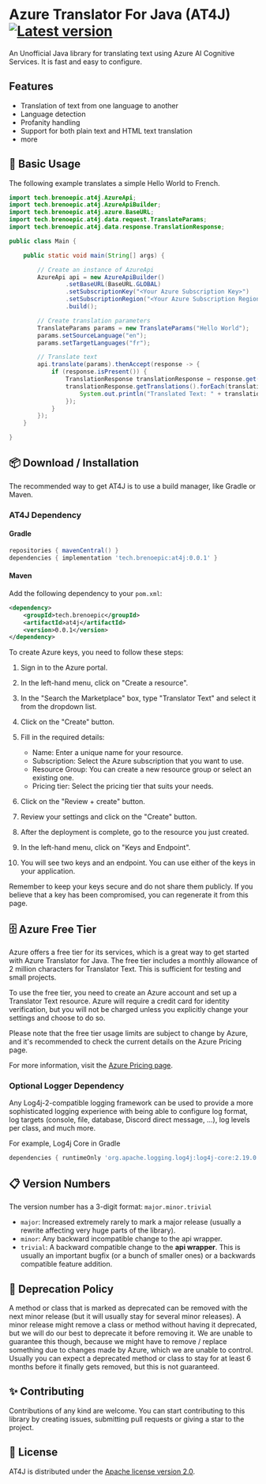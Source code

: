 # Azure Translator For Java (AT4J) [![Latest version](https://shields.io/github/release/brenoepics/at4j.svg?label=Version&colorB=brightgreen&style=flat-square)](https://github.com/brenoepics/at4j/releases/latest)

An Unofficial Java library for translating text using Azure AI Cognitive Services. It is fast and easy to configure.

## Features

- Translation of text from one language to another
- Language detection
- Profanity handling
- Support for both plain text and HTML text translation
- more

## 🎉 Basic Usage

The following example translates a simple Hello World to French.

```java
import tech.brenoepic.at4j.AzureApi;
import tech.brenoepic.at4j.AzureApiBuilder;
import tech.brenoepic.at4j.azure.BaseURL;
import tech.brenoepic.at4j.data.request.TranslateParams;
import tech.brenoepic.at4j.data.response.TranslationResponse;

public class Main {

    public static void main(String[] args) {

        // Create an instance of AzureApi
        AzureApi api = new AzureApiBuilder()
                .setBaseURL(BaseURL.GLOBAL)
                .setSubscriptionKey("<Your Azure Subscription Key>")
                .setSubscriptionRegion("<Your Azure Subscription Region>")
                .build();

        // Create translation parameters
        TranslateParams params = new TranslateParams("Hello World");
        params.setSourceLanguage("en");
        params.setTargetLanguages("fr");

        // Translate text
        api.translate(params).thenAccept(response -> {
            if (response.isPresent()) {
                TranslationResponse translationResponse = response.get();
                translationResponse.getTranslations().forEach(translation -> {
                    System.out.println("Translated Text: " + translation.getText());
                });
            }
        });
    }

}
```


## 📦 Download / Installation

The recommended way to get AT4J is to use a build manager, like Gradle or Maven.

### AT4J Dependency

#### Gradle

```gradle
repositories { mavenCentral() }
dependencies { implementation 'tech.brenoepic:at4j:0.0.1' }
```

#### Maven

Add the following dependency to your `pom.xml`:

```xml
<dependency>
    <groupId>tech.brenoepic</groupId>
    <artifactId>at4j</artifactId>
    <version>0.0.1</version>
</dependency>
```

To create Azure keys, you need to follow these steps:

1. Sign in to the Azure portal.

2. In the left-hand menu, click on "Create a resource".

3. In the "Search the Marketplace" box, type "Translator Text" and select it from the dropdown list.

4. Click on the "Create" button.

5. Fill in the required details:
   - Name: Enter a unique name for your resource.
   - Subscription: Select the Azure subscription that you want to use.
   - Resource Group: You can create a new resource group or select an existing one.
   - Pricing tier: Select the pricing tier that suits your needs.

6. Click on the "Review + create" button.

7. Review your settings and click on the "Create" button.

8. After the deployment is complete, go to the resource you just created.

9. In the left-hand menu, click on "Keys and Endpoint".

10. You will see two keys and an endpoint. You can use either of the keys in your application.

Remember to keep your keys secure and do not share them publicly. If you believe that a key has been compromised, you can regenerate it from this page.


## 🗄️ Azure Free Tier

Azure offers a free tier for its services, which is a great way to get started with Azure Translator for Java. The free tier includes a monthly allowance of 2 million characters for Translator Text. This is sufficient for testing and small projects.

To use the free tier, you need to create an Azure account and set up a Translator Text resource. Azure will require a credit card for identity verification, but you will not be charged unless you explicitly change your settings and choose to do so.

Please note that the free tier usage limits are subject to change by Azure, and it's recommended to check the current details on the Azure Pricing page.

For more information, visit the [Azure Pricing page](https://azure.microsoft.com/pricing/details/cognitive-services/translator/).

### Optional Logger Dependency

Any Log4j-2-compatible logging framework can be used to provide a more sophisticated logging experience
with being able to configure log format, log targets (console, file, database, Discord direct message, ...),
log levels per class, and much more.

For example, Log4j Core in Gradle
```gradle
dependencies { runtimeOnly 'org.apache.logging.log4j:log4j-core:2.19.0' }
```


## 📋 Version Numbers

The version number has a 3-digit format: `major.minor.trivial`
* `major`: Increased extremely rarely to mark a major release (usually a rewrite affecting very huge parts of the library).
* `minor`: Any backward incompatible change to the api wrapper.
* `trivial`: A backward compatible change to the **api wrapper**. This is usually an important bugfix (or a bunch of smaller ones)
 or a backwards compatible feature addition.
 
## 🔨 Deprecation Policy

A method or class that is marked as deprecated can be removed with the next minor release (but it will usually stay for
several minor releases). A minor release might remove a class or method without having it deprecated, but we will do our
best to deprecate it before removing it. We are unable to guarantee this though, because we might have to remove / replace
something due to changes made by Azure, which we are unable to control. Usually you can expect a deprecated method or
class to stay for at least 6 months before it finally gets removed, but this is not guaranteed.

## ✨ Contributing

Contributions of any kind are welcome. You can start contributing to this library by creating issues, submitting pull requests or giving a star to the project.

## 📃 License

AT4J is distributed under the [Apache license version 2.0](./LICENSE).
